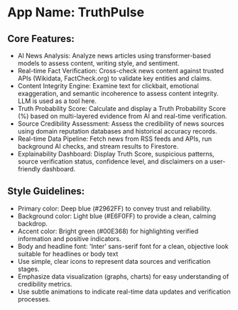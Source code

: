 # **App Name**: TruthPulse

## Core Features:

- AI News Analysis: Analyze news articles using transformer-based models to assess content, writing style, and sentiment.
- Real-time Fact Verification: Cross-check news content against trusted APIs (Wikidata, FactCheck.org) to validate key entities and claims.
- Content Integrity Engine: Examine text for clickbait, emotional exaggeration, and semantic incoherence to assess content integrity. LLM is used as a tool here.
- Truth Probability Score: Calculate and display a Truth Probability Score (%) based on multi-layered evidence from AI and real-time verification.
- Source Credibility Assessment: Assess the credibility of news sources using domain reputation databases and historical accuracy records.
- Real-time Data Pipeline: Fetch news from RSS feeds and APIs, run background AI checks, and stream results to Firestore.
- Explainability Dashboard: Display Truth Score, suspicious patterns, source verification status, confidence level, and disclaimers on a user-friendly dashboard.

## Style Guidelines:

- Primary color: Deep blue (#2962FF) to convey trust and reliability.
- Background color: Light blue (#E6F0FF) to provide a clean, calming backdrop.
- Accent color: Bright green (#00E368) for highlighting verified information and positive indicators. 
- Body and headline font: 'Inter' sans-serif font for a clean, objective look suitable for headlines or body text
- Use simple, clear icons to represent data sources and verification stages.
- Emphasize data visualization (graphs, charts) for easy understanding of credibility metrics.
- Use subtle animations to indicate real-time data updates and verification processes.